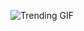 
<!-- GIF_SECTION -->
![Trending GIF](https://media4.giphy.com/media/v1.Y2lkPThiYjIxNzcyNnJjczVtNm1waDB4cHY5bWJncDUwdzFlbmR1aHhtOWs0dGpmN3p3biZlcD12MV9naWZzX3NlYXJjaCZjdD1n/coxQHKASG60HrHtvkt/giphy.gif)
<!-- END_GIF_SECTION -->
